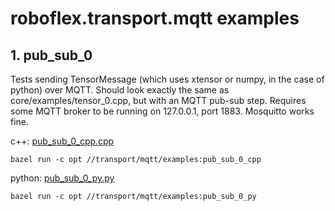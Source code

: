 # roboflex.transport.mqtt examples


## 1. **pub_sub_0** 

Tests sending TensorMessage (which uses xtensor or numpy, in the case of python) over MQTT. Should look exactly the same as core/examples/tensor_0.cpp, but with an MQTT pub-sub step. Requires some MQTT broker to be running on 127.0.0.1, port 1883. Mosquitto works fine.

c++: [pub_sub_0_cpp.cpp](pub_sub_0_cpp.cpp)
                
    bazel run -c opt //transport/mqtt/examples:pub_sub_0_cpp

python: [pub_sub_0_py.py](pub_sub_0_py.py)

    bazel run -c opt //transport/mqtt/examples:pub_sub_0_py
